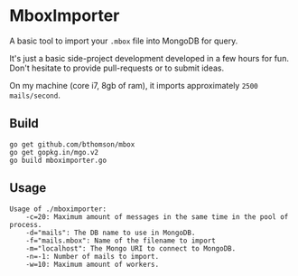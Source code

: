 # MboxImporter

A basic tool to import your `.mbox` file into MongoDB for query.

It's just a basic side-project development developed in a few hours for fun. Don't hesitate to provide pull-requests or to submit ideas.

On my machine (core i7, 8gb of ram), it imports approximately `2500 mails/second`.

## Build

```
go get github.com/bthomson/mbox
go get gopkg.in/mgo.v2
go build mboximporter.go

```

## Usage

```
Usage of ./mboximporter:
    -c=20: Maximum amount of messages in the same time in the pool of process.
    -d="mails": The DB name to use in MongoDB.
    -f="mails.mbox": Name of the filename to import
    -m="localhost": The Mongo URI to connect to MongoDB.
    -n=-1: Number of mails to import.
    -w=10: Maximum amount of workers.
```
